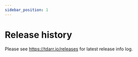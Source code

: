 ```yaml
---
sidebar_position: 1
---
```


# Release history

Please see https://tdarr.io/releases for latest release info log.